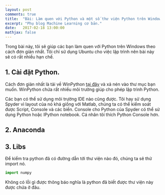 ```yaml
---
layout: post
comments: true
title:  "Bài: Làm quen với Python và một số thư viện Python trên Windows"
excerpt: "Phụ blog Machine Learning cơ bản."
date:   2017-02-18 13:00:00
mathjax: false
---
```


Trong bài này, tôi sẽ giúp các bạn làm quen với Python trên Windows theo cách đơn giản nhất. 
Tôi chỉ sử dụng Ubuntu cho việc lập trình nên bài này sẽ có rất nhiều hạn chế.

## 1. Cài đặt Python.
Cách đơn giản nhất là tải về WinPython [tại đây](https://winpython.github.io/) và xả nén vào thư mục bạn muốn. WinPython chứa rất nhiều môi trường giúp cho phép lập trình Python.

Các bạn có thể sử dụng môi trường IDE nào cũng được. Tôi hay sử dụng Spyder vì layout của nó khá giống với Matlab, chúng ta có thể kiểm soát được Script, Console và các biến. Console cho Python của Spyder có thể sử dụng Python hoặc IPython notebook. Cá nhân tôi thích Python Console hơn.

## 2. Anaconda


## 3. Libs
Để kiểm tra python đã có đường dẫn tới thư viện nào đó, chúng ta sẽ thử import nó.
```python
import numpy
```
Không có lỗi gì được thông báo nghĩa là python đã biết được thư viện này được chứa ở đâu.
